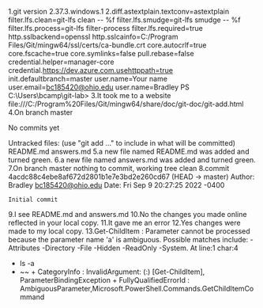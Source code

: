1.git version 2.37.3.windows.1
2.diff.astextplain.textconv=astextplain
filter.lfs.clean=git-lfs clean -- %f
filter.lfs.smudge=git-lfs smudge -- %f
filter.lfs.process=git-lfs filter-process
filter.lfs.required=true
http.sslbackend=openssl
http.sslcainfo=C:/Program Files/Git/mingw64/ssl/certs/ca-bundle.crt
core.autocrlf=true
core.fscache=true
core.symlinks=false
pull.rebase=false
credential.helper=manager-core
credential.https://dev.azure.com.usehttppath=true
init.defaultbranch=master
user.name=Your name
user.email=bc185420@ohio.edu
user.name=Bradley
PS C:\Users\bcamp\git-lab>
3.It took me to a website file:///C:/Program%20Files/Git/mingw64/share/doc/git-doc/git-add.html
4.On branch master

No commits yet

Untracked files:
  (use "git add <file>..." to include in what will be committed)
        README.md
        answers.md
5.a new file named README.md was added and turned green.
6.a new file named answers.md was added and turned green.
7.On branch master
nothing to commit, working tree clean
8.commit 4acdc88c4ebe8af672d2801b1e7e3bd2e260cd67 (HEAD -> master)
Author: Bradley <bc185420@ohio.edu>
Date:   Fri Sep 9 20:27:25 2022 -0400

    Initial commit
9.I see README.md and answers.md
10.No the changes you made online reflected in your local copy.
11.It gave me an error
12.Yes changes were made to my local copy.
13.Get-ChildItem : Parameter cannot be processed because the parameter name 'a' is ambiguous. Possible matches include:
-Attributes -Directory -File -Hidden -ReadOnly -System.
At line:1 char:4
+ ls -a
+    ~~
    + CategoryInfo          : InvalidArgument: (:) [Get-ChildItem], ParameterBindingException
    + FullyQualifiedErrorId : AmbiguousParameter,Microsoft.PowerShell.Commands.GetChildItemCommand
